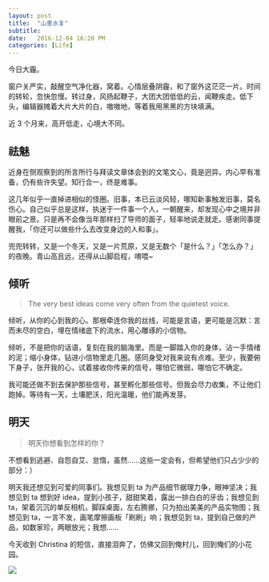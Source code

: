 ```yaml
---
layout: post
title:  "山重水复"
subtitle: 
date:   2016-12-04 16:20 PM
categories: [Life]
---
```


今日大霾。<!--more--> 

窗户关严实，敲醒空气净化器，窝着。心情层叠阴霾，和了窗外这茫茫一片。时间的转轮，忽快忽慢。转过身，风扬起鞭子，大团大团低低的云，闻鞭疾走。低下头，编辑器摊着大片大片的白，嗷嗷地，等着我用黑黑的方块填满。  

近 3 个月来，高开低走，心境大不同。

## 祛魅

近身在侧观察到的所言所行与拜读文章体会到的文笔文心，竟是迥异。内心早有准备，仍有些许失望。知行合一，终是难事。  

这几年似乎一直掉进相似的怪圈。旧事，本已云淡风轻，哪知新事触发旧事，莫名伤心。自己似乎总是这样，执迷于一件事一个人，一朝醒来，却发现心中之境并非眼前之景。只是再不会像当年那样扫了导师的面子，轻率地说走就走。感谢同事提醒我，「你还可以做些什么去改变身边的人和事」。  

兜兜转转，又是一个冬天，又是一片荒原，又是无数个「是什么？」「怎么办？」的夜晚。青山高且远，还得从山脚启程，唷喂~

## 倾听  

> The very best ideas come very often from the quietest voice. 

倾听，从你的心到我的心。那根牵连你我的丝线，可能是言语，更可能是沉默：言而未尽的空白，埋在情绪底下的流水，用心雕琢的小信物。

倾听，不是把你的话语，复刻在我的脑海里。而是一脚踏入你的身体，沾一手情绪的泥；缩小身体，钻进小信物里走几圈。感同身受对我来说有点难。至少，我要俯下身子，张开我的心，试着接收你传来的信号，哪怕它微弱，哪怕它不确定。

我可能还做不到去保护那些信号，甚至孵化那些信号。但我会尽力收集，不让他们跑掉。等待有一天，土壤肥沃，阳光温暖，他们能再发芽。

## 明天  

> 明天你想看到怎样的你？ 

不想看到逃避、自怨自艾、怠惰，虽然……这些一定会有，但希望他们只占少少的部分：）    

明天我还想见到可爱的同事们。我想见到 ta 为产品细节据理力争，眼神坚决；我想见到 ta 想到好 idea，提到小孩子，甜甜笑着，露出一排白白的牙齿；我想见到 ta，架着沉沉的单反相机，脚踩桌面，左右腾挪，只为拍出美美的产品实物图；我想见到 ta，一言不发，画笔摩擦画板「刷刷」响；我想见到 ta，提到自己做的产品，如数家珍，两眼放光；我想……   

今天收到 Christina 的短信，直接泪奔了，仿佛又回到俺村儿，回到俺们的小花园。

![](http://oc35jwp7v.bkt.clouddn.com/IMG_1491.PNG?imageView/2/h/400)